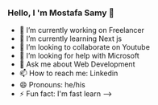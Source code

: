 ### Hello, I  'm Mostafa Samy 👋

- 🔭 I’m currently working on Freelancer
- 🌱 I’m currently learning Next js
- 👯 I’m looking to collaborate on Youtube
- 🤔 I’m looking for help with Microsoft
- 💬 Ask me about Web Development
- 📫 How to reach me: Linkedin
- 😄 Pronouns: he/his
- ⚡ Fun fact: I'm fast learn
-->
